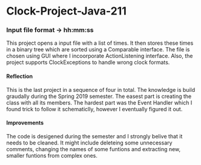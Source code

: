 # Clock-Project-Java-211

### Input file format -> hh:mm:ss

This project opens a input file with a list of times. It then stores these times in a binary tree which are sorted using a Comparable interface.
The file is chosen using GUI where I incoorporate ActionListening interface. Also, the project supports ClockExceptions to handle wrong clock formats.

#### Reflection
This is the last project in a sequence of four in total. The knowledge is build graudally during the Spring 2019 semester. The easest part is creating the class with all its members. The hardest part was the Event Handler which I found trick to follow it schematiclly, however I eventually figured it out.

#### Improvements
The code is desigened  during the semester and I strongly belive that it needs to be cleaned. It might include deleteing some unnecessary comments, changing the names of some funtions and extracting new, smaller funtions from complex ones.

